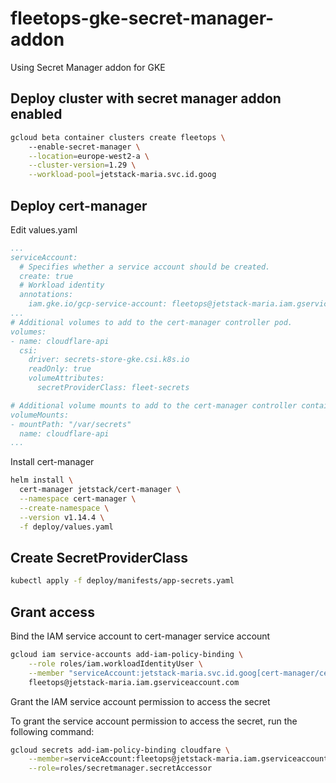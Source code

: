 # fleetops-gke-secret-manager-addon
Using Secret Manager addon for GKE

## Deploy cluster with secret manager addon enabled

```sh
gcloud beta container clusters create fleetops \  
    --enable-secret-manager \
    --location=europe-west2-a \
    --cluster-version=1.29 \
    --workload-pool=jetstack-maria.svc.id.goog
```

<!-- ## Create namespace -->
<!-- kubectl create namespace fleets-sm -->

<!-- 
```sh
kubectl apply -f service-account.yaml
``` -->
## Deploy cert-manager

Edit values.yaml

```yaml
...
serviceAccount:
  # Specifies whether a service account should be created.
  create: true
  # Workload identity
  annotations:
    iam.gke.io/gcp-service-account: fleetops@jetstack-maria.iam.gserviceaccount.com
...
# Additional volumes to add to the cert-manager controller pod.
volumes:
- name: cloudflare-api
  csi:
    driver: secrets-store-gke.csi.k8s.io
    readOnly: true
    volumeAttributes:
      secretProviderClass: fleet-secrets

# Additional volume mounts to add to the cert-manager controller container.
volumeMounts:
- mountPath: "/var/secrets"
  name: cloudflare-api
...
```

Install cert-manager
```sh
helm install \
  cert-manager jetstack/cert-manager \
  --namespace cert-manager \
  --create-namespace \
  --version v1.14.4 \
  -f deploy/values.yaml
```

## Create SecretProviderClass

```sh
kubectl apply -f deploy/manifests/app-secrets.yaml
```

## Grant access

Bind the IAM service account to cert-manager service account

```sh
gcloud iam service-accounts add-iam-policy-binding \
    --role roles/iam.workloadIdentityUser \
    --member "serviceAccount:jetstack-maria.svc.id.goog[cert-manager/cert-manager]" \
    fleetops@jetstack-maria.iam.gserviceaccount.com
```


Grant the IAM service account permission to access the secret

To grant the service account permission to access the secret, run the following command:

```sh
gcloud secrets add-iam-policy-binding cloudfare \
    --member=serviceAccount:fleetops@jetstack-maria.iam.gserviceaccount.com \
    --role=roles/secretmanager.secretAccessor
```
